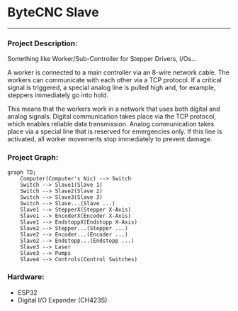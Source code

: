 # ByteCNC Slave
___


### Project Description:

Something like Worker/Sub-Controller for Stepper Drivers, I/Os...

A worker is connected to a main controller via an 8-wire network cable. The workers can communicate with each other via a TCP protocol. If a critical signal is triggered, a special analog line is pulled high and, for example, steppers immediately go into hold.

This means that the workers work in a network that uses both digital and analog signals. Digital communication takes place via the TCP protocol, which enables reliable data transmission. Analog communication takes place via a special line that is reserved for emergencies only. If this line is activated, all worker movements stop immediately to prevent damage.

### Project Graph:

```mermaid
graph TD;
    Computer(Computer's Nic) --> Switch
    Switch --> Slave1(Slave 1)
    Switch --> Slave2(Slave 2)
    Switch --> Slave3(Slave 3)
    Switch --> Slave...(Slave ...)
    Slave1 --> StepperX(Stepper X-Axis)
    Slave1 --> EncoderX(Encoder X-Axis)
    Slave1 --> EndstoppX(Endstopp X-Axis)
    Slave2 --> Stepper...(Stepper ...)
    Slave2 --> Encoder...(Encoder ...)
    Slave2 --> Endstopp...(Endstopp ...)
    Slave3 --> Laser
    Slave3 --> Pumps
    Slave4 --> Controls(Control Switches)
```

### Hardware:

- ESP32
- Digital I/O Expander (CH423S)
